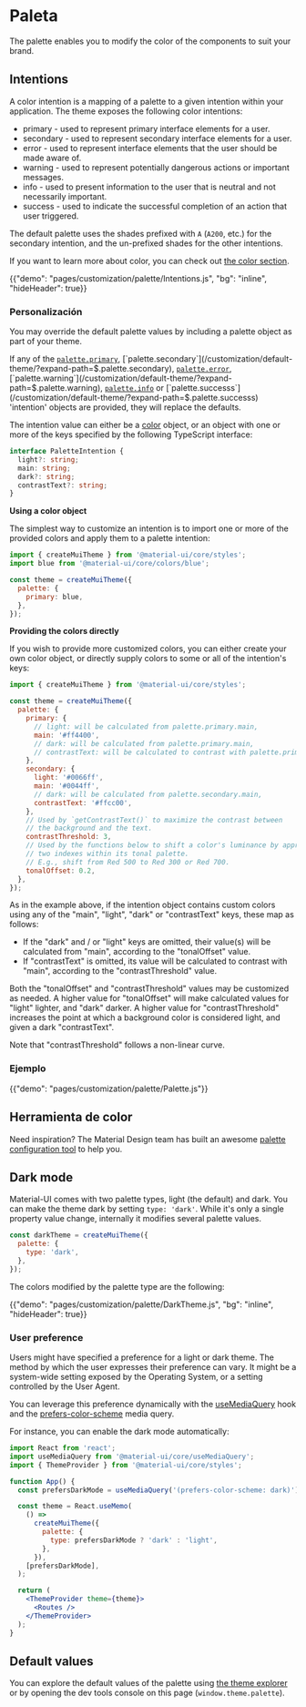 # Paleta

<p class="description">The palette enables you to modify the color of the components to suit your brand.</p>

## Intentions

A color intention is a mapping of a palette to a given intention within your application. The theme exposes the following color intentions:

- primary - used to represent primary interface elements for a user.
- secondary - used to represent secondary interface elements for a user.
- error - used to represent interface elements that the user should be made aware of.
- warning - used to represent potentially dangerous actions or important messages.
- info - used to present information to the user that is neutral and not necessarily important.
- success - used to indicate the successful completion of an action that user triggered.

The default palette uses the shades prefixed with `A` (`A200`, etc.) for the secondary intention, and the un-prefixed shades for the other intentions.

If you want to learn more about color, you can check out [the color section](/customization/color/).

{{"demo": "pages/customization/palette/Intentions.js", "bg": "inline", "hideHeader": true}}

### Personalización

You may override the default palette values by including a palette object as part of your theme.

If any of the [`palette.primary`](/customization/default-theme/?expand-path=$.palette.primary), [`palette.secondary`](/customization/default-theme/?expand-path=$.palette.secondary), [`palette.error`](/customization/default-theme/?expand-path=$.palette.error), [`palette.warning`](/customization/default-theme/?expand-path=$.palette.warning), [`palette.info`](/customization/default-theme/?expand-path=$.palette.info) or [`palette.successs`](/customization/default-theme/?expand-path=$.palette.successs) 'intention' objects are provided, they will replace the defaults.

The intention value can either be a [color](/customization/color/) object, or an object with one or more of the keys specified by the following TypeScript interface:

```ts
interface PaletteIntention {
  light?: string;
  main: string;
  dark?: string;
  contrastText?: string;
}
```

**Using a color object**

The simplest way to customize an intention is to import one or more of the provided colors and apply them to a palette intention:

```js
import { createMuiTheme } from '@material-ui/core/styles';
import blue from '@material-ui/core/colors/blue';

const theme = createMuiTheme({
  palette: {
    primary: blue,
  },
});
```

**Providing the colors directly**

If you wish to provide more customized colors, you can either create your own color object, or directly supply colors to some or all of the intention's keys:

```js
import { createMuiTheme } from '@material-ui/core/styles';

const theme = createMuiTheme({
  palette: {
    primary: {
      // light: will be calculated from palette.primary.main,
      main: '#ff4400',
      // dark: will be calculated from palette.primary.main,
      // contrastText: will be calculated to contrast with palette.primary.main
    },
    secondary: {
      light: '#0066ff',
      main: '#0044ff',
      // dark: will be calculated from palette.secondary.main,
      contrastText: '#ffcc00',
    },
    // Used by `getContrastText()` to maximize the contrast between
    // the background and the text.
    contrastThreshold: 3,
    // Used by the functions below to shift a color's luminance by approximately
    // two indexes within its tonal palette.
    // E.g., shift from Red 500 to Red 300 or Red 700.
    tonalOffset: 0.2,
  },
});
```

As in the example above, if the intention object contains custom colors using any of the "main", "light", "dark" or "contrastText" keys, these map as follows:

- If the "dark" and / or "light" keys are omitted, their value(s) will be calculated from "main", according to the "tonalOffset" value.
- If "contrastText" is omitted, its value will be calculated to contrast with "main", according to the "contrastThreshold" value.

Both the "tonalOffset" and "contrastThreshold" values may be customized as needed. A higher value for "tonalOffset" will make calculated values for "light" lighter, and "dark" darker. A higher value for "contrastThreshold" increases the point at which a background color is considered light, and given a dark "contrastText".

Note that "contrastThreshold" follows a non-linear curve.

### Ejemplo

{{"demo": "pages/customization/palette/Palette.js"}}

## Herramienta de color

Need inspiration? The Material Design team has built an awesome [palette configuration tool](/customization/color/#color-tool) to help you.

## Dark mode

Material-UI comes with two palette types, light (the default) and dark. You can make the theme dark by setting `type: 'dark'`. While it's only a single property value change, internally it modifies several palette values.

```js
const darkTheme = createMuiTheme({
  palette: {
    type: 'dark',
  },
});
```

The colors modified by the palette type are the following:

{{"demo": "pages/customization/palette/DarkTheme.js", "bg": "inline", "hideHeader": true}}

### User preference

Users might have specified a preference for a light or dark theme. The method by which the user expresses their preference can vary. It might be a system-wide setting exposed by the Operating System, or a setting controlled by the User Agent.

You can leverage this preference dynamically with the [useMediaQuery](/components/use-media-query/) hook and the [prefers-color-scheme](https://developer.mozilla.org/en-US/docs/Web/CSS/@media/prefers-color-scheme) media query.

For instance, you can enable the dark mode automatically:

```jsx
import React from 'react';
import useMediaQuery from '@material-ui/core/useMediaQuery';
import { ThemeProvider } from '@material-ui/core/styles';

function App() {
  const prefersDarkMode = useMediaQuery('(prefers-color-scheme: dark)');

  const theme = React.useMemo(
    () =>
      createMuiTheme({
        palette: {
          type: prefersDarkMode ? 'dark' : 'light',
        },
      }),
    [prefersDarkMode],
  );

  return (
    <ThemeProvider theme={theme}>
      <Routes />
    </ThemeProvider>
  );
}
```

## Default values

You can explore the default values of the palette using [the theme explorer](/customization/default-theme/?expand-path=$.palette) or by opening the dev tools console on this page (`window.theme.palette`).